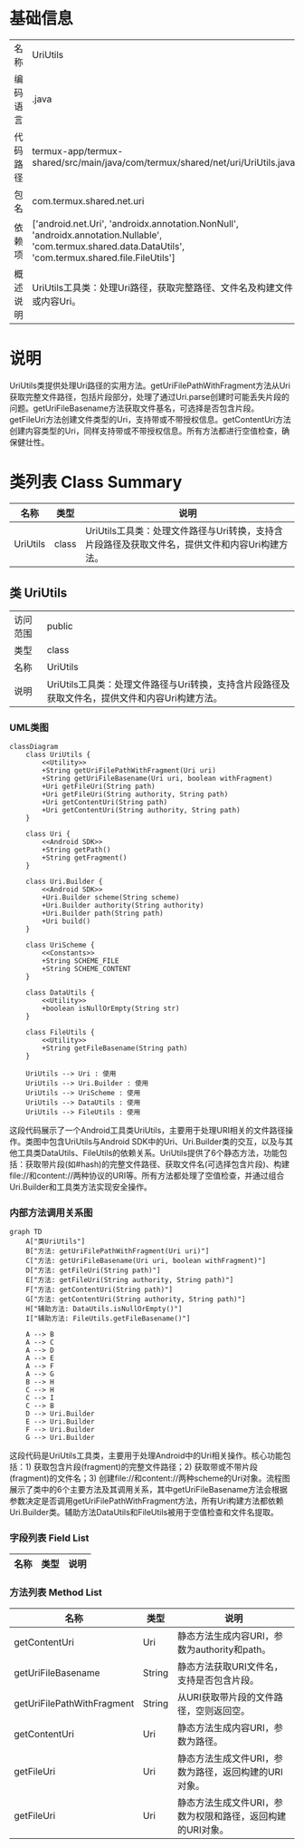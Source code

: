# 基础信息

|      |      |
|------|------|
| 名称 | UriUtils |
| 编码语言 | .java |
| 代码路径 | termux-app/termux-shared/src/main/java/com/termux/shared/net/uri/UriUtils.java |
| 包名 | com.termux.shared.net.uri |
| 依赖项 | ['android.net.Uri', 'androidx.annotation.NonNull', 'androidx.annotation.Nullable', 'com.termux.shared.data.DataUtils', 'com.termux.shared.file.FileUtils'] |
| 概述说明 | UriUtils工具类：处理Uri路径，获取完整路径、文件名及构建文件或内容Uri。 |

# 说明

UriUtils类提供处理Uri路径的实用方法。getUriFilePathWithFragment方法从Uri获取完整文件路径，包括片段部分，处理了通过Uri.parse创建时可能丢失片段的问题。getUriFileBasename方法获取文件基名，可选择是否包含片段。getFileUri方法创建文件类型的Uri，支持带或不带授权信息。getContentUri方法创建内容类型的Uri，同样支持带或不带授权信息。所有方法都进行空值检查，确保健壮性。

# 类列表 Class Summary

| 名称   | 类型  | 说明 |
|-------|------|-------------|
| UriUtils | class | UriUtils工具类：处理文件路径与Uri转换，支持含片段路径及获取文件名，提供文件和内容Uri构建方法。 |



## 类 UriUtils

|      |      |
|------|------|
| 访问范围 | public |
| 类型 | class |
| 名称 | UriUtils |
| 说明 | UriUtils工具类：处理文件路径与Uri转换，支持含片段路径及获取文件名，提供文件和内容Uri构建方法。 |


### UML类图

```mermaid
classDiagram
    class UriUtils {
        <<Utility>>
        +String getUriFilePathWithFragment(Uri uri)
        +String getUriFileBasename(Uri uri, boolean withFragment)
        +Uri getFileUri(String path)
        +Uri getFileUri(String authority, String path)
        +Uri getContentUri(String path)
        +Uri getContentUri(String authority, String path)
    }

    class Uri {
        <<Android SDK>>
        +String getPath()
        +String getFragment()
    }

    class Uri.Builder {
        <<Android SDK>>
        +Uri.Builder scheme(String scheme)
        +Uri.Builder authority(String authority)
        +Uri.Builder path(String path)
        +Uri build()
    }

    class UriScheme {
        <<Constants>>
        +String SCHEME_FILE
        +String SCHEME_CONTENT
    }

    class DataUtils {
        <<Utility>>
        +boolean isNullOrEmpty(String str)
    }

    class FileUtils {
        <<Utility>>
        +String getFileBasename(String path)
    }

    UriUtils --> Uri : 使用
    UriUtils --> Uri.Builder : 使用
    UriUtils --> UriScheme : 使用
    UriUtils --> DataUtils : 使用
    UriUtils --> FileUtils : 使用
```

这段代码展示了一个Android工具类UriUtils，主要用于处理URI相关的文件路径操作。类图中包含UriUtils与Android SDK中的Uri、Uri.Builder类的交互，以及与其他工具类DataUtils、FileUtils的依赖关系。UriUtils提供了6个静态方法，功能包括：获取带片段(如#hash)的完整文件路径、获取文件名(可选择包含片段)、构建file://和content://两种协议的URI等。所有方法都处理了空值检查，并通过组合Uri.Builder和工具类方法实现安全操作。


### 内部方法调用关系图

```mermaid
graph TD
    A["类UriUtils"]
    B["方法: getUriFilePathWithFragment(Uri uri)"]
    C["方法: getUriFileBasename(Uri uri, boolean withFragment)"]
    D["方法: getFileUri(String path)"]
    E["方法: getFileUri(String authority, String path)"]
    F["方法: getContentUri(String path)"]
    G["方法: getContentUri(String authority, String path)"]
    H["辅助方法: DataUtils.isNullOrEmpty()"]
    I["辅助方法: FileUtils.getFileBasename()"]

    A --> B
    A --> C
    A --> D
    A --> E
    A --> F
    A --> G
    B --> H
    C --> H
    C --> I
    C --> B
    D --> Uri.Builder
    E --> Uri.Builder
    F --> Uri.Builder
    G --> Uri.Builder
```

这段代码是UriUtils工具类，主要用于处理Android中的Uri相关操作。核心功能包括：1) 获取包含片段(fragment)的完整文件路径；2) 获取带或不带片段(fragment)的文件名；3) 创建file://和content://两种scheme的Uri对象。流程图展示了类中的6个主要方法及其调用关系，其中getUriFileBasename方法会根据参数决定是否调用getUriFilePathWithFragment方法，所有Uri构建方法都依赖Uri.Builder类。辅助方法DataUtils和FileUtils被用于空值检查和文件名提取。

### 字段列表 Field List

| 名称  | 类型  | 说明 |
|-------|-------|------|

### 方法列表 Method List

| 名称  | 类型  | 说明 |
|-------|-------|------|
| getContentUri | Uri | 静态方法生成内容URI，参数为authority和path。 |
| getUriFileBasename | String | 静态方法获取URI文件名，支持是否包含片段。 |
| getUriFilePathWithFragment | String | 从URI获取带片段的文件路径，空则返回空。 |
| getContentUri | Uri | 静态方法生成内容URI，参数为路径。 |
| getFileUri | Uri | 静态方法生成文件URI，参数为路径，返回构建的URI对象。 |
| getFileUri | Uri | 静态方法生成文件URI，参数为权限和路径，返回构建的URI对象。 |




